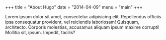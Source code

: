 +++
title = "About Hugo"
date = "2014-04-09"
menu = "main"
+++

Lorem ipsum dolor sit amet, consectetur adipisicing elit. Repellendus officiis ipsa consequatur provident, vel reiciendis laboriosam! Quisquam, architecto. Corporis molestias, accusamus aliquam ipsum maxime corrupti! Mollitia sit, ipsum. Impedit, facilis?

